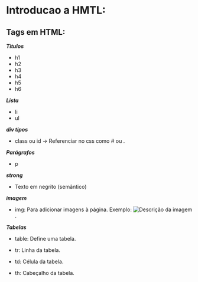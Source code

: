 # Introducao a HMTL:

## Tags em HTML:

***Titulos***
- h1
- h2
- h3
- h4
- h5
- h6

***Lista***
- li
- ul

***div tipos***
- class ou id -> Referenciar no css como # ou .

***Parágrafos***
- p

***strong***
- Texto em negrito (semântico)

***imagem***
- img: Para adicionar imagens à página.
Exemplo: <img src="imagem.jpg" alt="Descrição da imagem">.

***Tabelas***

- table: Define uma tabela.

- tr: Linha da tabela.

- td: Célula da tabela.

- th: Cabeçalho da tabela.


